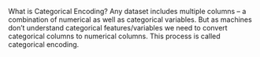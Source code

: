 What is Categorical Encoding?
Any dataset includes multiple columns – a combination of numerical as well as 
categorical variables. But as machines don’t understand categorical features/variables 
we need to convert categorical columns to numerical columns. 
This process is called categorical encoding.
